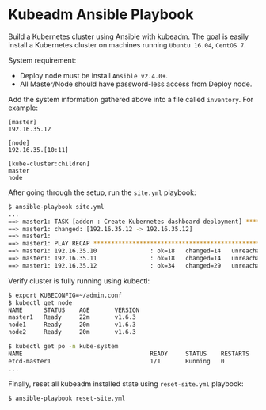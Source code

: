 # Kubeadm Ansible Playbook
Build a Kubernetes cluster using Ansible with kubeadm. The goal is easily install a Kubernetes cluster on machines running `Ubuntu 16.04`, `CentOS 7`.

System requirement:
* Deploy node must be install `Ansible v2.4.0+`.
* All Master/Node should have password-less access from Deploy node.

Add the system information gathered above into a file called `inventory`. For example:
```
[master]
192.16.35.12

[node]
192.16.35.[10:11]

[kube-cluster:children]
master
node
```

After going through the setup, run the `site.yml` playbook:
```sh
$ ansible-playbook site.yml
...
==> master1: TASK [addon : Create Kubernetes dashboard deployment] **************************
==> master1: changed: [192.16.35.12 -> 192.16.35.12]
==> master1:
==> master1: PLAY RECAP *********************************************************************
==> master1: 192.16.35.10               : ok=18   changed=14   unreachable=0    failed=0
==> master1: 192.16.35.11               : ok=18   changed=14   unreachable=0    failed=0
==> master1: 192.16.35.12               : ok=34   changed=29   unreachable=0    failed=0
```

Verify cluster is fully running using kubectl:
```sh
$ export KUBECONFIG=~/admin.conf
$ kubectl get node
NAME      STATUS    AGE       VERSION
master1   Ready     22m       v1.6.3
node1     Ready     20m       v1.6.3
node2     Ready     20m       v1.6.3

$ kubectl get po -n kube-system
NAME                                    READY     STATUS    RESTARTS   AGE
etcd-master1                            1/1       Running   0          23m
...
```

Finally, reset all kubeadm installed state using `reset-site.yml` playbook:
```sh
$ ansible-playbook reset-site.yml
```
